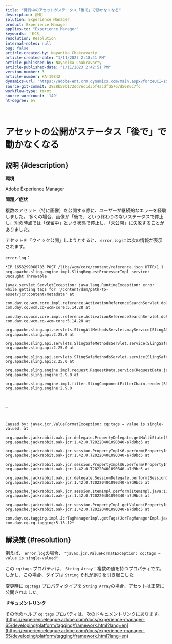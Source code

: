 ```yaml
---
title: "発行中のアセットがステータス「後で」で動かなくなる"
description: 説明
solution: Experience Manager
product: Experience Manager
applies-to: "Experience Manager"
keywords: 「KCS」
resolution: Resolution
internal-notes: null
bug: false
article-created-by: Nayanika Chakravarty
article-created-date: "1/11/2023 2:18:41 PM"
article-published-by: Nayanika Chakravarty
article-published-date: "1/11/2023 2:42:51 PM"
version-number: 3
article-number: KA-19842
dynamics-url: "https://adobe-ent.crm.dynamics.com/main.aspx?forceUCI=1&pagetype=entityrecord&etn=knowledgearticle&id=f7c02ed5-ba91-ed11-aad1-6045bd006b25"
source-git-commit: 2928b59b172dd7ec1d3bf4acdfd5767d5086c7fc
workflow-type: tm+mt
source-wordcount: '149'
ht-degree: 6%

---
```


# アセットの公開がステータス「後で」で動かなくなる

## 説明 {#description}


<b>環境</b>

Adobe Experience Manager

<b>問題／症状</b>

複数のアセット（特に画像）を公開する際に、ユーザーが継続的なエラーを経験しました。 多くの場合、画像が「後で」という終わりのないステータスで停止し、別の時点では「保留中」という状態で停止し、「未公開」に失敗することがありました。

アセットを「クイック公開」しようとすると、 `error.log` には次の情報が表示されます。

`error.log`：


```
*IP 1653299068783 POST /libs/wcm/core/content/reference.json HTTP/1.1 org.apache.sling.engine.impl.SlingRequestProcessorImpl service: Uncaught Throwable

javax.servlet.ServletException: java.lang.RuntimeException: error while getting tags for '/content/dam/path-to-asset/jcr:content/metadata' at
 
com.day.cq.wcm.core.impl.reference.ActivationReferenceSearchServlet.doGet(ActivationReferenceSearchServlet.java:140) com.day.cq.wcm.cq-wcm-core:5.14.28 at

com.day.cq.wcm.core.impl.reference.ActivationReferenceSearchServlet.doPost(ActivationReferenceSearchServlet.java:100) com.day.cq.wcm.cq-wcm-core:5.14.28 at
 
org.apache.sling.api.servlets.SlingAllMethodsServlet.mayService(SlingAllMethodsServlet.java:146) org.apache.sling.api:2.25.0 at
 
org.apache.sling.api.servlets.SlingSafeMethodsServlet.service(SlingSafeMethodsServlet.java:342) org.apache.sling.api:2.25.0 at

org.apache.sling.api.servlets.SlingSafeMethodsServlet.service(SlingSafeMethodsServlet.java:374) org.apache.sling.api:2.25.0 at

org.apache.sling.engine.impl.request.RequestData.service(RequestData.java:583) org.apache.sling.engine:2.9.0 at

org.apache.sling.engine.impl.filter.SlingComponentFilterChain.render(SlingComponentFilterChain.java:45) org.apache.sling.engine:2.9.0



…



Caused by: javax.jcr.ValueFormatException: cq:tags = value is single-valued. at

org.apache.jackrabbit.oak.jcr.delegate.PropertyDelegate.getMultiState(PropertyDelegate.java:137) org.apache.jackrabbit.oak-jcr:1.42.0.T20220401090340-a7d9bc5 at

org.apache.jackrabbit.oak.jcr.session.PropertyImpl$6.perform(PropertyImpl.java:266) org.apache.jackrabbit.oak-jcr:1.42.0.T20220401090340-a7d9bc5 at

org.apache.jackrabbit.oak.jcr.session.PropertyImpl$6.perform(PropertyImpl.java:261) org.apache.jackrabbit.oak-jcr:1.42.0.T20220401090340-a7d9bc5 at
 
org.apache.jackrabbit.oak.jcr.delegate.SessionDelegate.perform(SessionDelegate.java:210) org.apache.jackrabbit.oak-jcr:1.42.0.T20220401090340-a7d9bc5 at
 
org.apache.jackrabbit.oak.jcr.session.ItemImpl.perform(ItemImpl.java:112) org.apache.jackrabbit.oak-jcr:1.42.0.T20220401090340-a7d9bc5 at
 
org.apache.jackrabbit.oak.jcr.session.PropertyImpl.getValues(PropertyImpl.java:261) org.apache.jackrabbit.oak-jcr:1.42.0.T20220401090340-a7d9bc5 at
 
com.day.cq.tagging.impl.JcrTagManagerImpl.getTags(JcrTagManagerImpl.java:797) com.day.cq.cq-tagging:5.13.12*
```



## 解決策 {#resolution}


例えば、 `error.log`の場合、 `"javax.jcr.ValueFormatException: cq:tags = value is single-valued"`

この `cq:tags` プロパティは、 ``String Array``：複数の値を持つプロパティです。 しかし、この場合、タイプは ``String`` それが誤りを引き起こした

変更時に `cq:tags` プロパティタイプを ``String Array``の場合、アセットは正常に公開されました。

<b>ドキュメントリンク</b>

その他のヘルプ `cq:tags` プロパティは、次のドキュメントリンクにあります。
[https://experienceleague.adobe.com/docs/experience-manager-65/developing/platform/tagging/framework.html?lang=en](https://experienceleague.adobe.com/docs/experience-manager-65/developing/platform/tagging/framework.html?lang=en)
